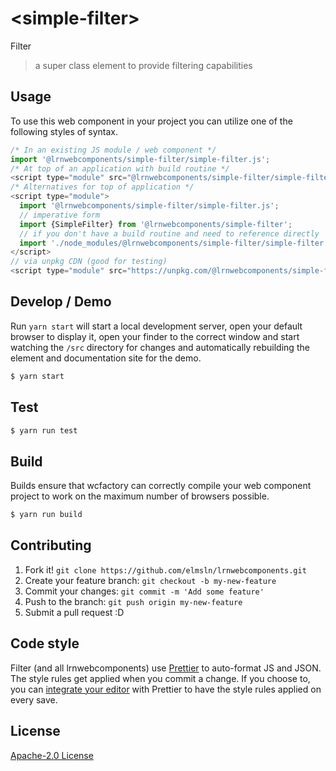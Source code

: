 # &lt;simple-filter&gt;

Filter
> a super class element to provide filtering capabilities

## Usage
To use this web component in your project you can utilize one of the following styles of syntax.

```js
/* In an existing JS module / web component */
import '@lrnwebcomponents/simple-filter/simple-filter.js';
/* At top of an application with build routine */
<script type="module" src="@lrnwebcomponents/simple-filter/simple-filter.js"></script>
/* Alternatives for top of application */
<script type="module">
  import '@lrnwebcomponents/simple-filter/simple-filter.js';
  // imperative form
  import {SimpleFilter} from '@lrnwebcomponents/simple-filter';
  // if you don't have a build routine and need to reference directly
  import './node_modules/@lrnwebcomponents/simple-filter/simple-filter.js';
</script>
// via unpkg CDN (good for testing)
<script type="module" src="https://unpkg.com/@lrnwebcomponents/simple-filter/simple-filter.js"></script>
```

## Develop / Demo
Run `yarn start` will start a local development server, open your default browser to display it, open your finder to the correct window and start watching the `/src` directory for changes and automatically rebuilding the element and documentation site for the demo.
```bash
$ yarn start
```

## Test

```bash
$ yarn run test
```

## Build
Builds ensure that wcfactory can correctly compile your web component project to
work on the maximum number of browsers possible.
```bash
$ yarn run build
```

## Contributing

1. Fork it! `git clone https://github.com/elmsln/lrnwebcomponents.git`
2. Create your feature branch: `git checkout -b my-new-feature`
3. Commit your changes: `git commit -m 'Add some feature'`
4. Push to the branch: `git push origin my-new-feature`
5. Submit a pull request :D

## Code style

Filter (and all lrnwebcomponents) use [Prettier][prettier] to auto-format JS and JSON.  The style rules get applied when you commit a change.  If you choose to, you can [integrate your editor][prettier-ed] with Prettier to have the style rules applied on every save.

[prettier]: https://github.com/prettier/prettier/
[prettier-ed]: https://github.com/prettier/prettier/#editor-integration
[polyserve]: https://github.com/Polymer/polyserve
[web-component-tester]: https://github.com/Polymer/web-component-tester

## License
[Apache-2.0 License](http://opensource.org/licenses/Apache-2.0)